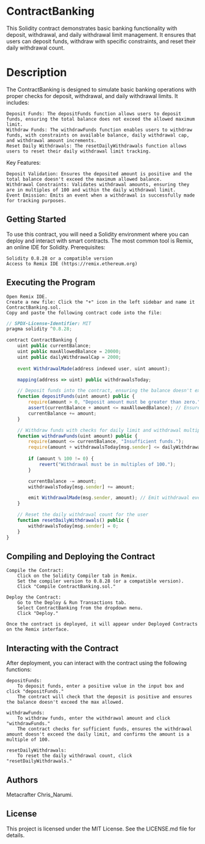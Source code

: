 # ContractBanking

This Solidity contract demonstrates basic banking functionality with deposit, withdrawal, and daily withdrawal limit management. It ensures that users can deposit funds, withdraw with specific constraints, and reset their daily withdrawal count.
# Description

The ContractBanking is designed to simulate basic banking operations with proper checks for deposit, withdrawal, and daily withdrawal limits. It includes:

    Deposit Funds: The depositFunds function allows users to deposit funds, ensuring the total balance does not exceed the allowed maximum limit.
    Withdraw Funds: The withdrawFunds function enables users to withdraw funds, with constraints on available balance, daily withdrawal cap, and withdrawal amount increments.
    Reset Daily Withdrawals: The resetDailyWithdrawals function allows users to reset their daily withdrawal limit tracking.

Key Features:

    Deposit Validation: Ensures the deposited amount is positive and the total balance doesn't exceed the maximum allowed balance.
    Withdrawal Constraints: Validates withdrawal amounts, ensuring they are in multiples of 100 and within the daily withdrawal limit.
    Event Emission: Emits an event when a withdrawal is successfully made for tracking purposes.

## Getting Started

To use this contract, you will need a Solidity environment where you can deploy and interact with smart contracts. The most common tool is Remix, an online IDE for Solidity.
Prerequisites:

    Solidity 0.8.28 or a compatible version
    Access to Remix IDE (https://remix.ethereum.org)

## Executing the Program

    Open Remix IDE.
    Create a new file: Click the "+" icon in the left sidebar and name it ContractBanking.sol.
    Copy and paste the following contract code into the file:
```javascript
// SPDX-License-Identifier: MIT
pragma solidity ^0.8.28;

contract ContractBanking {
    uint public currentBalance;
    uint public maxAllowedBalance = 20000;
    uint public dailyWithdrawalCap = 2000;
    
    event WithdrawalMade(address indexed user, uint amount);

    mapping(address => uint) public withdrawalsToday;

    // Deposit funds into the contract, ensuring the balance doesn't exceed max allowed
    function depositFunds(uint amount) public {
        require(amount > 0, "Deposit amount must be greater than zero.");
        assert(currentBalance + amount <= maxAllowedBalance); // Ensure total balance doesn't exceed max allowed
        currentBalance += amount;
    }

    // Withdraw funds with checks for daily limit and withdrawal multiples
    function withdrawFunds(uint amount) public {
        require(amount <= currentBalance, "Insufficient funds.");
        require(amount + withdrawalsToday[msg.sender] <= dailyWithdrawalCap, "Exceeded daily withdrawal limit.");
        
        if (amount % 100 != 0) {
            revert("Withdrawal must be in multiples of 100.");
        }

        currentBalance -= amount;
        withdrawalsToday[msg.sender] += amount;

        emit WithdrawalMade(msg.sender, amount); // Emit withdrawal event
    }

    // Reset the daily withdrawal count for the user
    function resetDailyWithdrawals() public {
        withdrawalsToday[msg.sender] = 0;
    }
}
```
## Compiling and Deploying the Contract

    Compile the Contract:
        Click on the Solidity Compiler tab in Remix.
        Set the compiler version to 0.8.28 (or a compatible version).
        Click "Compile ContractBanking.sol."

    Deploy the Contract:
        Go to the Deploy & Run Transactions tab.
        Select ContractBanking from the dropdown menu.
        Click "Deploy."

    Once the contract is deployed, it will appear under Deployed Contracts on the Remix interface.

## Interacting with the Contract

After deployment, you can interact with the contract using the following functions:

    depositFunds:
        To deposit funds, enter a positive value in the input box and click "depositFunds."
        The contract will check that the deposit is positive and ensures the balance doesn't exceed the max allowed.

    withdrawFunds:
        To withdraw funds, enter the withdrawal amount and click "withdrawFunds."
        The contract checks for sufficient funds, ensures the withdrawal amount doesn't exceed the daily limit, and confirms the amount is a multiple of 100.

    resetDailyWithdrawals:
        To reset the daily withdrawal count, click "resetDailyWithdrawals."

## Authors

Metacrafter Chris_Narumi.
## License

This project is licensed under the MIT License. See the LICENSE.md file for details.
